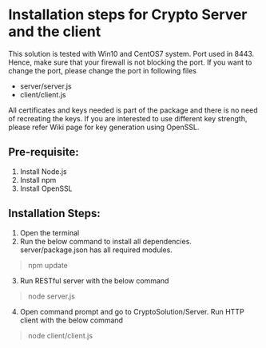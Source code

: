 Installation steps for Crypto Server and the client
=================================================================
This solution is tested with Win10 and CentOS7 system. Port used in 8443.
Hence, make sure that your firewall is not blocking the port.
If you want to change the port, please change the port in following files
-  server/server.js
-  client/client.js

All certificates and keys needed is part of the package and there is no need
of recreating the keys. If you are interested to use different key strength, 
please refer Wiki page for key generation using OpenSSL.

Pre-requisite:
--------------

1) Install Node.js
2) Install npm
3) Install OpenSSL

Installation Steps:
-------------------

1) Open the terminal
2) Run the below command to install all dependencies. 
  server/package.json has all required modules.
  > npm update
3) Run RESTful server with the below command
  > node server.js
4) Open command prompt and go to CryptoSolution/Server. Run HTTP client with the below command
  > node client/client.js



